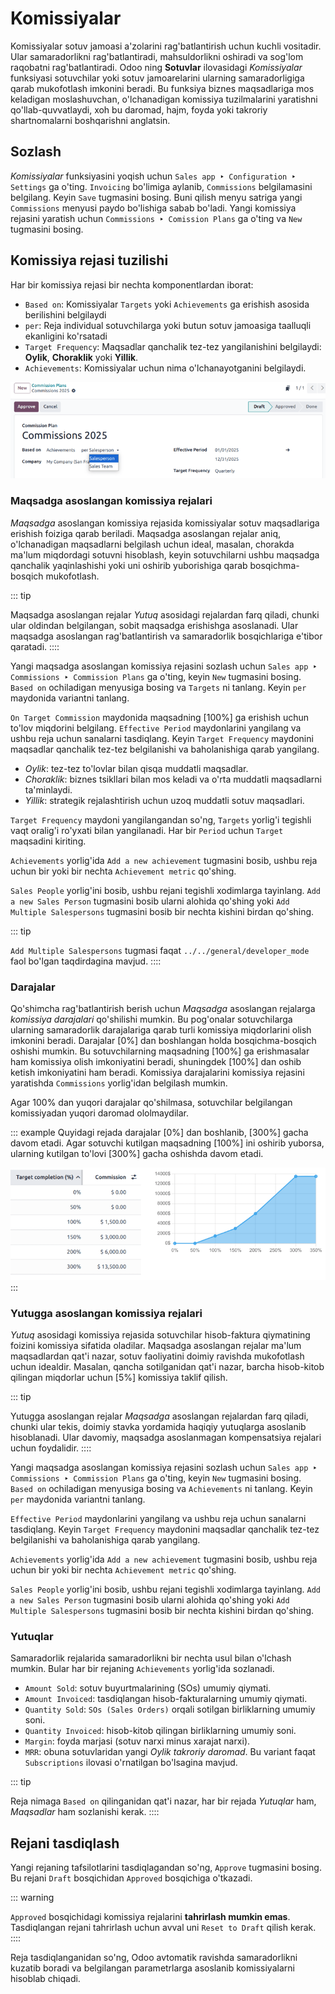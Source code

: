 # Komissiyalar

Komissiyalar sotuv jamoasi a'zolarini rag'batlantirish uchun kuchli vositadir. Ular samaradorlikni rag'batlantiradi, mahsuldorlikni oshiradi va sog'lom raqobatni rag'batlantiradi. Odoo ning **Sotuvlar** ilovasidagi *Komissiyalar* funksiyasi sotuvchilar yoki sotuv jamoarelarini ularning samaradorligiga qarab mukofotlash imkonini beradi. Bu funksiya biznes maqsadlariga mos keladigan moslashuvchan, o'lchanadigan komissiya tuzilmalarini yaratishni qo'llab-quvvatlaydi, xoh bu daromad, hajm, foyda yoki takroriy shartnomalarni boshqarishni anglatsin.

## Sozlash

*Komissiyalar* funksiyasini yoqish uchun `Sales app ‣ Configuration ‣ Settings` ga o'ting. `Invoicing` bo'limiga aylanib, `Commissions` belgilamasini belgilang. Keyin `Save` tugmasini bosing. Buni qilish menyu satriga yangi `Commissions` menyusi paydo bo'lishiga sabab bo'ladi. Yangi komissiya rejasini yaratish uchun `Commissions ‣ Comission Plans` ga o'ting va `New` tugmasini bosing.

## Komissiya rejasi tuzilishi

Har bir komissiya rejasi bir nechta komponentlardan iborat:

- `Based on`: Komissiyalar `Targets` yoki `Achievements` ga erishish asosida berilishini belgilaydi
- `per`: Reja individual sotuvchilarga yoki butun sotuv jamoasiga taalluqli ekanligini ko'rsatadi
- `Target Frequency`: Maqsadlar qanchalik tez-tez yangilanishini belgilaydi: **Oylik**, **Choraklik** yoki **Yillik**.
- `Achievements`: Komissiyalar uchun nima o'lchanayotganini belgilaydi.

![Yangi komissiya rejasi tafsilot formasi.](commissions/new-commission-plan.png)

### Maqsadga asoslangan komissiya rejalari

*Maqsadga* asoslangan komissiya rejasida komissiyalar sotuv maqsadlariga erishish foiziga qarab beriladi. Maqsadga asoslangan rejalar aniq, o'lchanadigan maqsadlarni belgilash uchun ideal, masalan, chorakda ma'lum miqdordagi sotuvni hisoblash, keyin sotuvchilarni ushbu maqsadga qanchalik yaqinlashishi yoki uni oshirib yuborishiga qarab bosqichma-bosqich mukofotlash.

::: tip

Maqsadga asoslangan rejalar *Yutuq* asosidagi rejalardan farq qiladi, chunki ular oldindan belgilangan, sobit maqsadga erishishga asoslanadi. Ular maqsadga asoslangan rag'batlantirish va samaradorlik bosqichlariga e'tibor qaratadi.
::::

Yangi maqsadga asoslangan komissiya rejasini sozlash uchun `Sales app ‣ Commissions ‣ Commission Plans` ga o'ting, keyin `New` tugmasini bosing. `Based on` ochiladigan menyusiga bosing va `Targets` ni tanlang. Keyin `per` maydonida variantni tanlang.

`On Target Commission` maydonida maqsadning [100%] ga erishish uchun to'lov miqdorini belgilang. `Effective Period` maydonlarini yangilang va ushbu reja uchun sanalarni tasdiqlang. Keyin `Target Frequency` maydonini maqsadlar qanchalik tez-tez belgilanishi va baholanishiga qarab yangilang.

- *Oylik*: tez-tez to'lovlar bilan qisqa muddatli maqsadlar.
- *Choraklik*: biznes tsikllari bilan mos keladi va o'rta muddatli maqsadlarni ta'minlaydi.
- *Yillik*: strategik rejalashtirish uchun uzoq muddatli sotuv maqsadlari.

`Target Frequency` maydoni yangilangandan so'ng, `Targets` yorlig'i tegishli vaqt oralig'i ro'yxati bilan yangilanadi. Har bir `Period` uchun `Target` maqsadini kiriting.

`Achievements` yorlig'ida `Add a new achievement` tugmasini bosib, ushbu reja uchun bir yoki bir nechta `Achievement metric` qo'shing.

`Sales People` yorlig'ini bosib, ushbu rejani tegishli xodimlarga tayinlang. `Add a new Sales Person` tugmasini bosib ularni alohida qo'shing yoki `Add Multiple Salespersons` tugmasini bosib bir nechta kishini birdan qo'shing.

::: tip

`Add Multiple Salespersons` tugmasi faqat `../../general/developer_mode` faol bo'lgan taqdirdagina mavjud.
::::

### Darajalar

Qo'shimcha rag'batlantirish berish uchun *Maqsadga* asoslangan rejalarga *komissiya darajalari* qo'shilishi mumkin. Bu pog'onalar sotuvchilarga ularning samaradorlik darajalariga qarab turli komissiya miqdorlarini olish imkonini beradi. Darajalar [0%] dan boshlangan holda bosqichma-bosqich oshishi mumkin. Bu sotuvchilarning maqsadning [100%] ga erishmasalar ham komissiya olish imkoniyatini beradi, shuningdek [100%] dan oshib ketish imkoniyatini ham beradi. Komissiya darajalarini komissiya rejasini yaratishda `Commissions` yorlig'idan belgilash mumkin.

Agar 100% dan yuqori darajalar qo'shilmasa, sotuvchilar belgilangan komissiyadan yuqori daromad ololmaydilar.

::: example
Quyidagi rejada darajalar [0%] dan boshlanib, [300%] gacha davom etadi. Agar sotuvchi kutilgan maqsadning [100%] ini oshirib yuborsa, ularning kutilgan to'lovi [300%] gacha oshishda davom etadi.

![Komissiya darajalariga misol, 100 foizdan yuqori darajalar bilan.](commissions/commission-levels.png)
:::

### Yutugga asoslangan komissiya rejalari

*Yutuq* asosidagi komissiya rejasida sotuvchilar hisob-faktura qiymatining foizini komissiya sifatida oladilar. Maqsadga asoslangan rejalar ma'lum maqsadlardan qat'i nazar, sotuv faoliyatini doimiy ravishda mukofotlash uchun idealdir. Masalan, qancha sotilganidan qat'i nazar, barcha hisob-kitob qilingan miqdorlar uchun [5%] komissiya taklif qilish.

::: tip

Yutugga asoslangan rejalar *Maqsadga* asoslangan rejalardan farq qiladi, chunki ular tekis, doimiy stavka yordamida haqiqiy yutuqlarga asoslanib hisoblanadi. Ular davomiy, maqsadga asoslanmagan kompensatsiya rejalari uchun foydalidir.
::::

Yangi maqsadga asoslangan komissiya rejasini sozlash uchun `Sales app ‣ Commissions ‣ Commission Plans` ga o'ting, keyin `New` tugmasini bosing. `Based on` ochiladigan menyusiga bosing va `Achievements` ni tanlang. Keyin `per` maydonida variantni tanlang.

`Effective Period` maydonlarini yangilang va ushbu reja uchun sanalarni tasdiqlang. Keyin `Target Frequency` maydonini maqsadlar qanchalik tez-tez belgilanishi va baholanishiga qarab yangilang.

`Achievements` yorlig'ida `Add a new achievement` tugmasini bosib, ushbu reja uchun bir yoki bir nechta `Achievement metric` qo'shing.

`Sales People` yorlig'ini bosib, ushbu rejani tegishli xodimlarga tayinlang. `Add a new Sales Person` tugmasini bosib ularni alohida qo'shing yoki `Add Multiple Salespersons` tugmasini bosib bir nechta kishini birdan qo'shing.

### Yutuqlar

Samaradorlik rejalarida samaradorlikni bir nechta usul bilan o'lchash mumkin. Bular har bir rejaning `Achievements` yorlig'ida sozlanadi.

- `Amount Sold`: sotuv buyurtmalarining (SOs) umumiy qiymati.
- `Amount Invoiced`: tasdiqlangan hisob-fakturalarning umumiy qiymati.
- `Quantity Sold`: `SOs (Sales Orders)` orqali sotilgan birliklarning umumiy soni.
- `Quantity Invoiced`: hisob-kitob qilingan birliklarning umumiy soni.
- `Margin`: foyda marjasi (sotuv narxi minus xarajat narxi).
- `MRR`: obuna sotuvlaridan yangi *Oylik takroriy daromad*. Bu variant faqat `Subscriptions` ilovasi o'rnatilgan bo'lsagina mavjud.

::: tip

Reja nimaga `Based on` qilinganidan qat'i nazar, har bir rejada *Yutuqlar* ham, *Maqsadlar* ham sozlanishi kerak.
::::

## Rejani tasdiqlash

Yangi rejaning tafsilotlarini tasdiqlagandan so'ng, `Approve` tugmasini bosing. Bu rejani `Draft` bosqichidan `Approved` bosqichiga o'tkazadi.

::: warning

`Approved` bosqichidagi komissiya rejalarini **tahrirlash mumkin emas**. Tasdiqlangan rejani tahrirlash uchun avval uni `Reset to Draft` qilish kerak.
::::

Reja tasdiqlanganidan so'ng, Odoo avtomatik ravishda samaradorlikni kuzatib boradi va belgilangan parametrlarga asoslanib komissiyalarni hisoblab chiqadi.